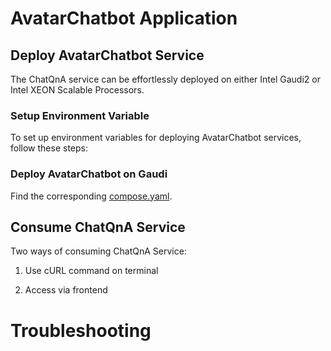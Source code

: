 # AvatarChatbot Application



## Deploy AvatarChatbot Service

The ChatQnA service can be effortlessly deployed on either Intel Gaudi2 or Intel XEON Scalable Processors.



### Setup Environment Variable

To set up environment variables for deploying AvatarChatbot services, follow these steps:


### Deploy AvatarChatbot on Gaudi

Find the corresponding [compose.yaml](./docker/gaudi/compose.yaml).


## Consume ChatQnA Service

Two ways of consuming ChatQnA Service:

1. Use cURL command on terminal

2. Access via frontend


# Troubleshooting



